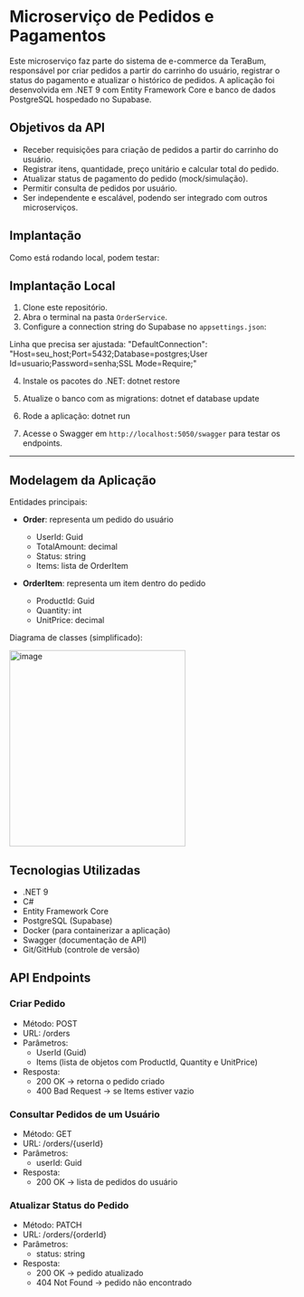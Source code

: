 # Microserviço de Pedidos e Pagamentos

Este microserviço faz parte do sistema de e-commerce da TeraBum, responsável por criar pedidos a partir do carrinho do usuário, registrar o status do pagamento e atualizar o histórico de pedidos. A aplicação foi desenvolvida em .NET 9 com Entity Framework Core e banco de dados PostgreSQL hospedado no Supabase.


## Objetivos da API

- Receber requisições para criação de pedidos a partir do carrinho do usuário.
- Registrar itens, quantidade, preço unitário e calcular total do pedido.
- Atualizar status de pagamento do pedido (mock/simulação).
- Permitir consulta de pedidos por usuário.
- Ser independente e escalável, podendo ser integrado com outros microserviços.

## Implantação

Como está rodando local, podem testar:

## Implantação Local

1. Clone este repositório.
2. Abra o terminal na pasta `OrderService`.
3. Configure a connection string do Supabase no `appsettings.json`:

Linha que precisa ser ajustada: "DefaultConnection": "Host=seu_host;Port=5432;Database=postgres;User Id=usuario;Password=senha;SSL Mode=Require;"


4. Instale os pacotes do .NET:
dotnet restore

5. Atualize o banco com as migrations:
dotnet ef database update

6. Rode a aplicação:
dotnet run

7. Acesse o Swagger em `http://localhost:5050/swagger` para testar os endpoints.

--------------------------------------------------------------------------------------------------------------------------------------------------

## Modelagem da Aplicação

Entidades principais:

- **Order**: representa um pedido do usuário
  - UserId: Guid
  - TotalAmount: decimal
  - Status: string
  - Items: lista de OrderItem

- **OrderItem**: representa um item dentro do pedido
  - ProductId: Guid
  - Quantity: int
  - UnitPrice: decimal

Diagrama de classes (simplificado):

<img width="311" height="347" alt="image" src="https://github.com/user-attachments/assets/d376d826-048f-46e7-a0a9-aa934505f72d" />

## Tecnologias Utilizadas

- .NET 9
- C#
- Entity Framework Core
- PostgreSQL (Supabase)
- Docker (para containerizar a aplicação)
- Swagger (documentação de API)
- Git/GitHub (controle de versão)

## API Endpoints

### Criar Pedido
- Método: POST
- URL: /orders
- Parâmetros:
  - UserId (Guid)
  - Items (lista de objetos com ProductId, Quantity e UnitPrice)
- Resposta:
  - 200 OK → retorna o pedido criado
  - 400 Bad Request → se Items estiver vazio

### Consultar Pedidos de um Usuário
- Método: GET
- URL: /orders/{userId}
- Parâmetros:
  - userId: Guid
- Resposta:
  - 200 OK → lista de pedidos do usuário

### Atualizar Status do Pedido
- Método: PATCH
- URL: /orders/{orderId}
- Parâmetros:
  - status: string
- Resposta:
  - 200 OK → pedido atualizado
  - 404 Not Found → pedido não encontrado
